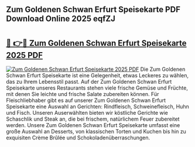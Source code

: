 ## Zum Goldenen Schwan Erfurt Speisekarte PDF Download Online 2025 eqfZJ

# <h2><a href="http://gc8n2m.nevu.top/?p=Zum+Goldenen+Schwan+Erfurt+Speisekarte">🔗 👉🔴 Zum Goldenen Schwan Erfurt Speisekarte 2025 PDF</a></h2>

[![Zum Goldenen Schwan Erfurt Speisekarte 2025 PDF](https://i.imgur.com/dBaPXMq.png)](http://gc8n2m.nevu.top/?p=Zum+Goldenen+Schwan+Erfurt+Speisekarte)
Die Zum Goldenen Schwan Erfurt Speisekarte ist eine Gelegenheit, etwas Leckeres zu wählen, das zu Ihrem Lebensstil passt. Auf der Zum Goldenen Schwan Erfurt Speisekarte unseres Restaurants stehen viele frische Gemüse und Früchte, mit denen Sie leichte und frische Salate zubereiten können. Für Fleischliebhaber gibt es auf unserer Zum Goldenen Schwan Erfurt Speisekarte eine Auswahl an Gerichten: Rindfleisch, Schweinefleisch, Huhn und Fisch. Unseren Auserwählten bieten wir köstliche Gerichte wie Schaschlik und Steak an, die bei frischem, natürlichem Feuer zubereitet werden. Unsere Zum Goldenen Schwan Erfurt Speisekarte umfasst eine große Auswahl an Desserts, von klassischen Torten und Kuchen bis hin zu exquisiten Crème Brûlée und Schokoladenüberraschungen.
